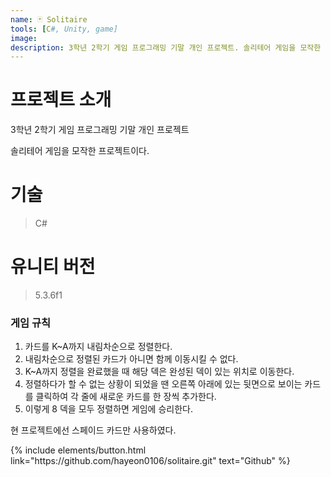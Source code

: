 ```yaml
---
name: 🃏 Solitaire
tools: [C#, Unity, game]
image:
description: 3학년 2학기 게임 프로그래밍 기말 개인 프로젝트. 솔리테어 게임을 모작한 프로젝트이다.
---
```


# 프로젝트 소개
  
3학년 2학기 게임 프로그래밍 기말 개인 프로젝트

솔리테어 게임을 모작한 프로젝트이다.

  

# 기술
  
> C#

  

# 유니티 버전

> 5.3.6f1
  

### 게임 규칙
  
1. 카드를 K~A까지 내림차순으로 정렬한다.
2. 내림차순으로 정렬된 카드가 아니면 함께 이동시킬 수 없다.
3. K~A까지 정렬을 완료했을 때 해당 덱은 완성된 덱이 있는 위치로 이동한다.
4. 정렬하다가 할 수 없는 상황이 되었을 땐 오른쪽 아래에 있는 뒷면으로 보이는 카드를 클릭하여 각 줄에 새로운 카드를 한 장씩 추가한다.
5. 이렇게 8 덱을 모두 정렬하면 게임에 승리한다.
  
현 프로젝트에선 스페이드 카드만 사용하였다.


   
<p class="text-center">
{% include elements/button.html link="https://github.com/hayeon0106/solitaire.git" text="Github" %}
</p>